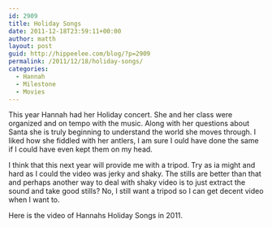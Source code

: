 ```yaml
---
id: 2909
title: Holiday Songs
date: 2011-12-18T23:59:11+00:00
author: matth
layout: post
guid: http://hippeelee.com/blog/?p=2909
permalink: /2011/12/18/holiday-songs/
categories:
  - Hannah
  - Milestone
  - Movies
---
```

This year Hannah had her Holiday concert. She and her class were organized and on tempo with the music. Along with her questions about Santa she is truly beginning to understand the world she moves through. I liked how she fiddled with her antlers, I am sure I ould have done the same if I could have even kept them on my head. 

I think that this next year will provide me with a tripod. Try as ia might and hard as I could the video was jerky and shaky. The stills are better than that and perhaps another way to deal with shaky video is to just extract the sound and take good stills? No, I still want a tripod so I can get decent video when I want to.

Here is the video of Hannahs Holiday Songs in 2011.